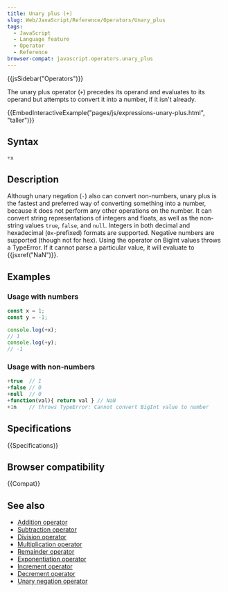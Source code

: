 ```yaml
---
title: Unary plus (+)
slug: Web/JavaScript/Reference/Operators/Unary_plus
tags:
  - JavaScript
  - Language feature
  - Operator
  - Reference
browser-compat: javascript.operators.unary_plus
---
```

{{jsSidebar("Operators")}}

The unary plus operator (`+`) precedes its operand and evaluates to its operand
but attempts to convert it into a number, if it isn't already.

{{EmbedInteractiveExample("pages/js/expressions-unary-plus.html", "taller")}}

## Syntax

```js
+x
```

## Description

Although unary negation (`-`) also can convert non-numbers, unary plus is the
fastest and preferred way of converting something into a number, because it does
not perform any other operations on the number. It can convert string
representations of integers and floats, as well as the non-string values `true`,
`false`, and `null`. Integers in both decimal and hexadecimal (`0x`-prefixed)
formats are supported. Negative numbers are supported (though not for hex).
Using the operator on BigInt values throws a TypeError. If it cannot parse a
particular value, it will evaluate to {{jsxref("NaN")}}.

## Examples

### Usage with numbers

```js
const x = 1;
const y = -1;

console.log(+x);
// 1
console.log(+y);
// -1
```

### Usage with non-numbers

```js
+true  // 1
+false // 0
+null  // 0
+function(val){ return val } // NaN
+1n    // throws TypeError: Cannot convert BigInt value to number
```

## Specifications

{{Specifications}}

## Browser compatibility

{{Compat}}

## See also

- [Addition operator](/en-US/docs/Web/JavaScript/Reference/Operators/Addition)
- [Subtraction operator](/en-US/docs/Web/JavaScript/Reference/Operators/Subtraction)
- [Division operator](/en-US/docs/Web/JavaScript/Reference/Operators/Division)
- [Multiplication operator](/en-US/docs/Web/JavaScript/Reference/Operators/Multiplication)
- [Remainder operator](/en-US/docs/Web/JavaScript/Reference/Operators/Remainder)
- [Exponentiation operator](/en-US/docs/Web/JavaScript/Reference/Operators/Exponentiation)
- [Increment operator](/en-US/docs/Web/JavaScript/Reference/Operators/Increment)
- [Decrement operator](/en-US/docs/Web/JavaScript/Reference/Operators/Decrement)
- [Unary negation operator](/en-US/docs/Web/JavaScript/Reference/Operators/Unary_negation)
